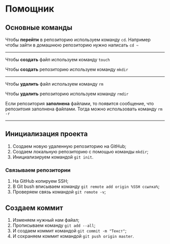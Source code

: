 # Помощник


## Основные команды

Чтобы **перейти** в репозиторию используем команду `cd`.
Например чтобы зайти в домашнюю репозиторию нужно написать `cd ~`

----

Чтобы **создать** файл используем команду `touch`

Чтобы **создать** репозиторию используем команду  `mkdir`

----

Чтобы **удалить** файл используем команду `rm`

Чтобы **удалить** репозиторию используем команду  `rmdir`

Если репозитория **заполнена** файлами, то появится сообщение, что репозитоия заполнена файлами. Тогда можно использовать команду `rm -r`

----

## Инициализация проекта

1. Создаем новую удаленную репозиторию на GitHub;
2. Создаем локальную репозиторию с помощью команды `mkdir`;
3. Инициализируем командой `git init`.

### Связываем репозитории


1. На GitHub копируем SSH;
2. В Git bush вписываем команду `git remote add origin %SSH ссылка%`;
3. Проверяем связь командой `git remote -v`;

## Создаем коммит


1. Изменяем нужный нам файал;
2. Прописываем команду `git add --all`;
3. И создаем коммит командой `git commit -m "Текст"`;
4. И сохраняем коммит командой `git push origin master`.